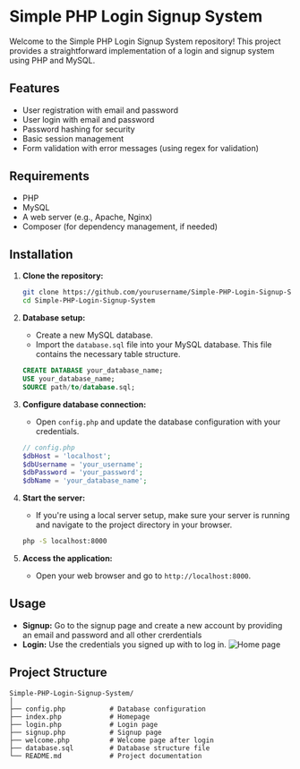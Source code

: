 # Simple PHP Login Signup System

Welcome to the Simple PHP Login Signup System repository! This project provides a straightforward implementation of a login and signup system using PHP and MySQL.

## Features

- User registration with email and password
- User login with email and password
- Password hashing for security
- Basic session management
- Form validation with error messages (using regex for validation)

## Requirements

- PHP 
- MySQL 
- A web server (e.g., Apache, Nginx)
- Composer (for dependency management, if needed)

## Installation

1. **Clone the repository:**
    ```bash
    git clone https://github.com/yourusername/Simple-PHP-Login-Signup-System.git
    cd Simple-PHP-Login-Signup-System
    ```

2. **Database setup:**
    - Create a new MySQL database.
    - Import the `database.sql` file into your MySQL database. This file contains the necessary table structure.

    ```sql
    CREATE DATABASE your_database_name;
    USE your_database_name;
    SOURCE path/to/database.sql;
    ```

3. **Configure database connection:**
    - Open `config.php` and update the database configuration with your credentials.

    ```php
    // config.php
    $dbHost = 'localhost';
    $dbUsername = 'your_username';
    $dbPassword = 'your_password';
    $dbName = 'your_database_name';
    ```

4. **Start the server:**
    - If you're using a local server setup, make sure your server is running and navigate to the project directory in your browser.

    ```bash
    php -S localhost:8000
    ```

5. **Access the application:**
    - Open your web browser and go to `http://localhost:8000`.

## Usage

- **Signup:** Go to the signup page and create a new account by providing an email and password and all other crerdentials
- **Login:** Use the credentials you signed up with to log in.
 ![Home page](https://github.com/RashikMahmud-Orchi/Simple-PHP-Login-Signup-System/assets/107617728/fe8c3d11-9696-4f5d-860d-c10cc5e50b41)

## Project Structure

```plaintext
Simple-PHP-Login-Signup-System/
│
├── config.php           # Database configuration
├── index.php            # Homepage
├── login.php            # Login page
├── signup.php           # Signup page
├── welcome.php          # Welcome page after login
├── database.sql         # Database structure file
└── README.md            # Project documentation

